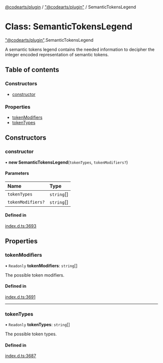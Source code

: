 [@codearts/plugin](../README.md) / ["@codearts/plugin"](../modules/_codearts_plugin_.md) / SemanticTokensLegend

# Class: SemanticTokensLegend

["@codearts/plugin"](../modules/_codearts_plugin_.md).SemanticTokensLegend

A semantic tokens legend contains the needed information to decipher
the integer encoded representation of semantic tokens.

## Table of contents

### Constructors

- [constructor](codearts_plugin_.SemanticTokensLegend.md#constructor)

### Properties

- [tokenModifiers](codearts_plugin_.SemanticTokensLegend.md#tokenmodifiers)
- [tokenTypes](codearts_plugin_.SemanticTokensLegend.md#tokentypes)

## Constructors

### constructor

• **new SemanticTokensLegend**(`tokenTypes`, `tokenModifiers?`)

#### Parameters

| Name | Type |
| :------ | :------ |
| `tokenTypes` | `string`[] |
| `tokenModifiers?` | `string`[] |

#### Defined in

[index.d.ts:3693](https://github.com/huaweicloud/cloudide-plugin-api/blob/4d28848/index.d.ts#L3693)

## Properties

### tokenModifiers

• `Readonly` **tokenModifiers**: `string`[]

The possible token modifiers.

#### Defined in

[index.d.ts:3691](https://github.com/huaweicloud/cloudide-plugin-api/blob/4d28848/index.d.ts#L3691)

___

### tokenTypes

• `Readonly` **tokenTypes**: `string`[]

The possible token types.

#### Defined in

[index.d.ts:3687](https://github.com/huaweicloud/cloudide-plugin-api/blob/4d28848/index.d.ts#L3687)
